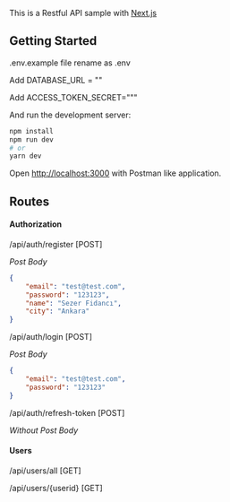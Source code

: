 This is a Restful API sample with [Next.js](https://nextjs.org/)

## Getting Started

.env.example file rename as .env

Add DATABASE_URL = ""

Add ACCESS_TOKEN_SECRET="""

And run the development server:

```bash
npm install
npm run dev
# or
yarn dev
```

Open [http://localhost:3000](http://localhost:3000) with Postman like application.

## Routes

#### Authorization

/api/auth/register [POST]

_Post Body_
```json
{
    "email": "test@test.com",
    "password": "123123",
    "name": "Sezer Fidancı",
    "city": "Ankara"
}
```

/api/auth/login [POST]

_Post Body_
```json
{
    "email": "test@test.com",
    "password": "123123"
}
```

/api/auth/refresh-token [POST]

_Without Post Body_



#### Users

/api/users/all [GET]

/api/users/{userid} [GET]

